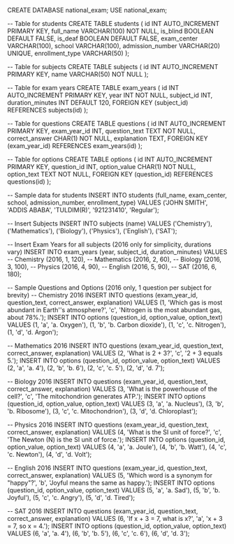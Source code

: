 CREATE DATABASE national_exam;
USE national_exam;

-- Table for students
CREATE TABLE students (
    id INT AUTO_INCREMENT PRIMARY KEY,
    full_name VARCHAR(100) NOT NULL,
    is_blind BOOLEAN DEFAULT FALSE,
    is_deaf BOOLEAN DEFAULT FALSE,
    exam_center VARCHAR(100),
    school VARCHAR(100),
    admission_number VARCHAR(20) UNIQUE,
    enrollment_type VARCHAR(50)
);

-- Table for subjects
CREATE TABLE subjects (
    id INT AUTO_INCREMENT PRIMARY KEY,
    name VARCHAR(50) NOT NULL
);

-- Table for exam years
CREATE TABLE exam_years (
    id INT AUTO_INCREMENT PRIMARY KEY,
    year INT NOT NULL,
    subject_id INT,
    duration_minutes INT DEFAULT 120,
    FOREIGN KEY (subject_id) REFERENCES subjects(id)
);

-- Table for questions
CREATE TABLE questions (
    id INT AUTO_INCREMENT PRIMARY KEY,
    exam_year_id INT,
    question_text TEXT NOT NULL,
    correct_answer CHAR(1) NOT NULL,
    explanation TEXT,
    FOREIGN KEY (exam_year_id) REFERENCES exam_years(id)
);

-- Table for options
CREATE TABLE options (
    id INT AUTO_INCREMENT PRIMARY KEY,
    question_id INT,
    option_value CHAR(1) NOT NULL,
    option_text TEXT NOT NULL,
    FOREIGN KEY (question_id) REFERENCES questions(id)
);

-- Sample data for students
INSERT INTO students (full_name, exam_center, school, admission_number, enrollment_type) 
VALUES ('JOHN SMITH', 'ADDIS ABABA', 'TULDIM(R)', '921231410', 'Regular');

-- Insert Subjects
INSERT INTO subjects (name) VALUES 
('Chemistry'), 
('Mathematics'), 
('Biology'), 
('Physics'), 
('English'), 
('SAT');

-- Insert Exam Years for all subjects (2016 only for simplicity, durations vary)
INSERT INTO exam_years (year, subject_id, duration_minutes) VALUES 
-- Chemistry
(2016, 1, 120),
-- Mathematics
(2016, 2, 60),
-- Biology
(2016, 3, 100),
-- Physics
(2016, 4, 90),
-- English
(2016, 5, 90),
-- SAT
(2016, 6, 180);

-- Sample Questions and Options (2016 only, 1 question per subject for brevity)
-- Chemistry 2016
INSERT INTO questions (exam_year_id, question_text, correct_answer, explanation) VALUES 
(1, 'Which gas is most abundant in Earth''s atmosphere?', 'c', 'Nitrogen is the most abundant gas, about 78%.');
INSERT INTO options (question_id, option_value, option_text) VALUES 
(1, 'a', 'a. Oxygen'), (1, 'b', 'b. Carbon dioxide'), (1, 'c', 'c. Nitrogen'), (1, 'd', 'd. Argon');

-- Mathematics 2016
INSERT INTO questions (exam_year_id, question_text, correct_answer, explanation) VALUES 
(2, 'What is 2 + 3?', 'c', '2 + 3 equals 5.');
INSERT INTO options (question_id, option_value, option_text) VALUES 
(2, 'a', 'a. 4'), (2, 'b', 'b. 6'), (2, 'c', 'c. 5'), (2, 'd', 'd. 7');

-- Biology 2016
INSERT INTO questions (exam_year_id, question_text, correct_answer, explanation) VALUES 
(3, 'What is the powerhouse of the cell?', 'c', 'The mitochondrion generates ATP.');
INSERT INTO options (question_id, option_value, option_text) VALUES 
(3, 'a', 'a. Nucleus'), (3, 'b', 'b. Ribosome'), (3, 'c', 'c. Mitochondrion'), (3, 'd', 'd. Chloroplast');

-- Physics 2016
INSERT INTO questions (exam_year_id, question_text, correct_answer, explanation) VALUES 
(4, 'What is the SI unit of force?', 'c', 'The Newton (N) is the SI unit of force.');
INSERT INTO options (question_id, option_value, option_text) VALUES 
(4, 'a', 'a. Joule'), (4, 'b', 'b. Watt'), (4, 'c', 'c. Newton'), (4, 'd', 'd. Volt');

-- English 2016
INSERT INTO questions (exam_year_id, question_text, correct_answer, explanation) VALUES 
(5, 'Which word is a synonym for "happy"?', 'b', 'Joyful means the same as happy.');
INSERT INTO options (question_id, option_value, option_text) VALUES 
(5, 'a', 'a. Sad'), (5, 'b', 'b. Joyful'), (5, 'c', 'c. Angry'), (5, 'd', 'd. Tired');

-- SAT 2016
INSERT INTO questions (exam_year_id, question_text, correct_answer, explanation) VALUES 
(6, 'If x + 3 = 7, what is x?', 'a', 'x + 3 = 7, so x = 4.');
INSERT INTO options (question_id, option_value, option_text) VALUES 
(6, 'a', 'a. 4'), (6, 'b', 'b. 5'), (6, 'c', 'c. 6'), (6, 'd', 'd. 3');

